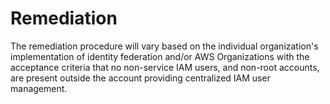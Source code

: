 # Remediation

The remediation procedure will vary based on the individual organization's implementation of identity federation and/or AWS Organizations with the acceptance criteria that no non-service IAM users, and non-root accounts, are present outside the account providing centralized IAM user management.
